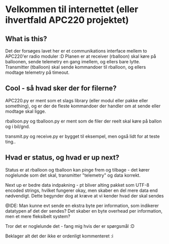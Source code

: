 # Velkommen til internettet (eller ihvertfald APC220 projektet)

## What is this?
Det der forsøges lavet her er et communikations interface mellem to APC220'er radio moduler :D
Planen er at receiver (rballoon) skal køre på balloonen, sende telemetry en gang imellem, og ellers bare lytte.
Transmitter (tballoon) skal sende kommandoer til rballoon, og ellers modtage telemetry på timeout.

## Cool - så hvad sker der for filerne?
APC220.py er ment som et slags library (eller modul eller pakke eller something), og er der de fleste kommandoer der handler om at sende eller modtage skal ligge.

rballoon.py og tballoon.py er ment som de filer der reelt skal køre på ballon og i bil/gnd.

transmit.py og receive.py er bygget til eksempel, men også lidt for at teste ting..

## Hvad er status, og hvad er up next?
Status er at rballoon og tballoon kan pinge frem og tilbage - det kører noglelunde som det skal, transmitter "telemetry" og data korrekt.

Next up er bedre data indpakning - pt bliver alting pakket som UTF-8 encoded strings, hvilket fungerer okay, men skaber en del mere data end nødvendigt. Dette begynder dog at kræve at vi kender hvad der skal sendes

@IDE:
Man kunne evt sende en ekstra byte per information, som indikerer datatypen af det der sendes? Det skaber en byte overhead per information, men et mere fleksibelt system?


Tror det er noglelunde det - fang mig hvis der er spørgsmål :D


Beklager alt det der ikke er ordenligt kommenteret :i